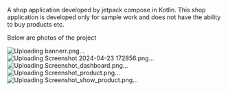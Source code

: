 A shop application developed by jetpack compose in Kotlin. This shop application is developed only for sample work and does not have the ability to buy products etc.

Below are photos of the project

![Uploading bannerr.png…]()
![Uploading Screenshot 2024-04-23 172856.png…]()
![Uploading Screenshot_dashboard.png…]()
![Uploading Screenshot_product.png…]()
![Uploading Screenshot_show_product.png…]()
